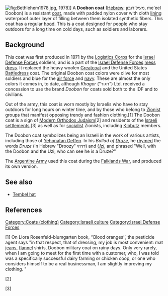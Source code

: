 ![](Bethlehem1978.jpg "fig:Bethlehem1978.jpg"), 1978\]\] A **Doobon
coat** ([Hebrew](Hebrew "wikilink"): מעיל דובון, me'eel Doobon) is a
resistant [coat](Coat_(clothing) "wikilink"), made with padded nylon
cover with cloth [lining](lining_(sewing) "wikilink") waterproof outer
layer of filling between them isolated synthetic fibers. This coat has a
regular [hood](Hood_(headgear) "wikilink"). This is a coat designed for
people who stay outdoors for a long time on cold days, such as soldiers
and laborers.

## Background

This coat was first produced in 1971 by the [Logistics
Corps](Logistics_Corps "wikilink") for the [Israel Defense
Forces](Israel_Defense_Forces "wikilink") soldiers, and is a part of the
[Israel Defense Forces](Israel_Defense_Forces "wikilink") [mess
dress](mess_dress "wikilink"). It replaced the heavy woolen
[Greatcoat](Greatcoat "wikilink") and the United States
[Battledress](Battledress "wikilink") coat. The original Doobon coat
colors were olive for most soldiers and blue for the [air
force](Israeli_air_force "wikilink") and
[navy](Israeli_navy "wikilink"). These are almost the only colors it
comes in, to date, although *Khagor* ("חגור") Ltd. received a concession
to use the brand *Doobon* for coats sold both to the IDF and to
civilians.

Out of the army, this coat is worn mostly by Israelis who have to stay
outdoors for long hours on winter time, and by those who belong to
[Zionist](Zionism "wikilink") groups that manifest opposing trendy and
fashion clothing.[1] The Doobon coat is a sign of [Modern Orthodox
Judaism](Modern_Orthodox_Judaism "wikilink")[2] and residents of the
[Israeli settlements](Israeli_settlement "wikilink"),[3] as well as for
[socialist](socialist "wikilink") Zionists, including
[Kibbutz](Kibbutz "wikilink") members.

The Doobon coat symbolizes being an Israeli in the work of various
artists, including those of [Yehonatan
Geffen](Yehonatan_Geffen "wikilink"). In his *Ballad of
[Druze](Druze "wikilink")*, he [rhymed](rhyme "wikilink") the words
*Druze* (in Hebrew "Droozy" דרוזי) and *[Uzi](Uzi "wikilink")*, and
phrased "Well, with the Doobon and the Uzi, who can see he is a Druze?"

The [Argentine Army](Argentine_Army "wikilink") used this coat during
the [Falklands War](Falklands_War "wikilink"), and produced its own
version.

## See also

-   [Tembel hat](Tembel_hat "wikilink")

## References

[Category:Coats (clothing)](Category:Coats_(clothing) "wikilink")
[Category:Israeli culture](Category:Israeli_culture "wikilink")
[Category:Israel Defense
Forces](Category:Israel_Defense_Forces "wikilink")

[1] On Liora Rosenfeld-blumgarten book, ‘’Blood oranges’’, the pesticide
agent says "in that respect, that of dressing, my job is most
convenient: mat [jeans](jeans "wikilink"), [flannel](flannel "wikilink")
shirts, Doobon military coat on rainy days. Only very rarely, when I am
going to meet for the first time with a customer, who, I was told was a
specifically successful dairy farming or chicken coop, or one who
considers himself to be a real businessman, I am slightly improving my
clothing. "

[2]

[3]